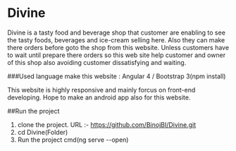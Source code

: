 # Divine

Divine is a tasty food and beverage shop that customer are enabling to see the tasty foods, beverages and ice-cream selling here.
Also they can make there orders before goto the shop from this website. Unless customers have to wait until prepare there orders so this web site 
help customer and owner of this shop also avoiding customer dissatisfying and waiting.

###Used language make this website :
Angular 4 / Bootstrap 3(npm install)

This website is highly responsive and mainly forcus on front-end developing. Hope to make an android app also for this website.

##Run the project

1. clone the project. URL :- https://github.com/BinojBI/Divine.git
2. cd Divine(Folder)
3. Run the project cmd(ng serve --open)

